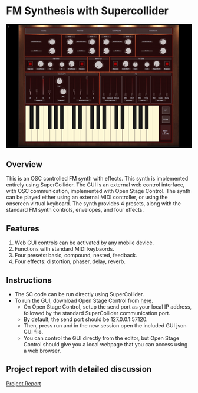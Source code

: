 # **FM Synthesis with Supercollider**

<img src="img/fmsynth.jpg" alt="FM" width="900"/>

## **Overview**

This is an OSC controlled FM synth with effects. This synth is implemented entirely using SuperCollider. The GUI is an external web control interface, with OSC communication, implemented with Open Stage Control. The synth can be played either using an external MIDI controller, or using the onscreen virtual keyboard. The synth provides 4 presets, along with the standard FM synth controls, envelopes, and four effects. 


## **Features**
1. Web GUI controls can be activated by any mobile device. 
2. Functions with standard MIDI keybaords. 
4. Four presets: basic, compound, nested, feedback. 
5. Four effects: distortion, phaser, delay, reverb. 


## **Instructions**
- The SC code can be run directly using SuperCollider. 
- To run the GUI, download Open Stage Control from [here](https://openstagecontrol.ammd.net). 
  - On Open Stage Control, setup the send port as your local IP address, followed by the standard SuperCollider communication port. 
  - By default, the send port should be 127.0.0.1:57120. 
  - Then, press run and in the new session open the included GUI json GUI file. 
  - You can control the GUI directly from the editor, but Open Stage Control should give you a local webpage that you can access using a web browser. 


## **Project report with detailed discussion**
[Project Report](https://drive.google.com/file/d/1zrEfXiz0DFIFXee0f9bh7F5d8C4V6DFa/view?usp=sharing)
